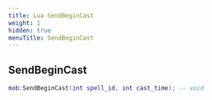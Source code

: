 ```yaml
---
title: Lua SendBeginCast
weight: 1
hidden: true
menuTitle: SendBeginCast
---
```

## SendBeginCast
```lua
mob:SendBeginCast(int spell_id, int cast_time); -- void
```